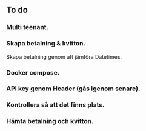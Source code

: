 ## To do

### Multi teenant.

### Skapa betalning & kvitton.
Skapa betalning genom att jämföra Datetimes.

### Docker compose.

### API key genom Header (gås igenom senare).

### Kontrollera så att det finns plats.

### Hämta betalning och kvitton. 
